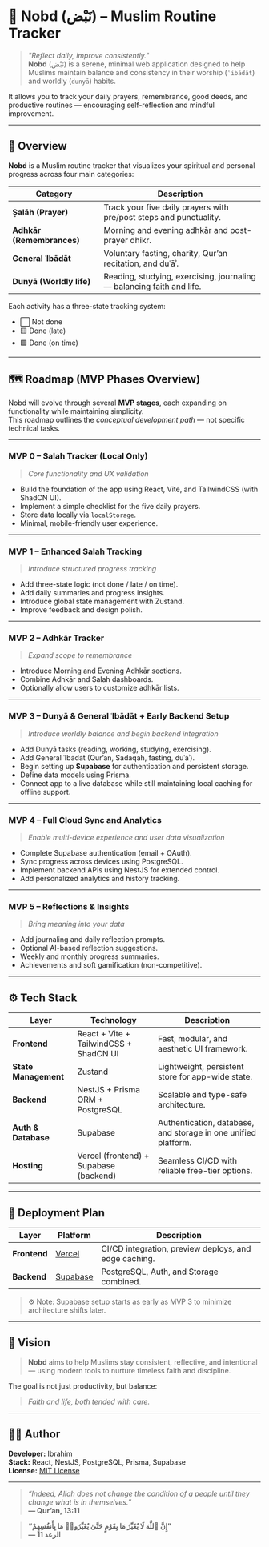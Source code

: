 # 🕌 Nobd (نَبْض) – Muslim Routine Tracker

> _"Reflect daily, improve consistently."_  
> **Nobd** (نَبْض) is a serene, minimal web application designed to help Muslims maintain balance and consistency in their worship (`ʿibādāt`) and worldly (`dunyā`) habits.

It allows you to track your daily prayers, remembrance, good deeds, and productive routines — encouraging self-reflection and mindful improvement.

---

## 🌟 Overview

**Nobd** is a Muslim routine tracker that visualizes your spiritual and personal progress across four main categories:

| Category                  | Description                                                           |
| ------------------------- | --------------------------------------------------------------------- |
| **Ṣalāh (Prayer)**        | Track your five daily prayers with pre/post steps and punctuality.    |
| **Adhkār (Remembrances)** | Morning and evening adhkār and post-prayer dhikr.                     |
| **General ʿIbādāt**       | Voluntary fasting, charity, Qur’an recitation, and duʿāʾ.             |
| **Dunyā (Worldly life)**  | Reading, studying, exercising, journaling — balancing faith and life. |

Each activity has a three-state tracking system:

-   ⬜ Not done
-   🟨 Done (late)
-   🟩 Done (on time)

---

## 🗺️ Roadmap (MVP Phases Overview)

Nobd will evolve through several **MVP stages**, each expanding on functionality while maintaining simplicity.  
This roadmap outlines the _conceptual development path_ — not specific technical tasks.

---

### **MVP 0 – Salah Tracker (Local Only)**

> _Core functionality and UX validation_

-   Build the foundation of the app using React, Vite, and TailwindCSS (with ShadCN UI).
-   Implement a simple checklist for the five daily prayers.
-   Store data locally via `localStorage`.
-   Minimal, mobile-friendly user experience.

---

### **MVP 1 – Enhanced Salah Tracking**

> _Introduce structured progress tracking_

-   Add three-state logic (not done / late / on time).
-   Add daily summaries and progress insights.
-   Introduce global state management with Zustand.
-   Improve feedback and design polish.

---

### **MVP 2 – Adhkār Tracker**

> _Expand scope to remembrance_

-   Introduce Morning and Evening Adhkār sections.
-   Combine Adhkār and Salah dashboards.
-   Optionally allow users to customize adhkār lists.

---

### **MVP 3 – Dunyā & General ʿIbādāt + Early Backend Setup**

> _Introduce worldly balance and begin backend integration_

-   Add Dunyā tasks (reading, working, studying, exercising).
-   Add General ʿIbādāt (Qur’an, Sadaqah, fasting, duʿāʾ).
-   Begin setting up **Supabase** for authentication and persistent storage.
-   Define data models using Prisma.
-   Connect app to a live database while still maintaining local caching for offline support.

---

### **MVP 4 – Full Cloud Sync and Analytics**

> _Enable multi-device experience and user data visualization_

-   Complete Supabase authentication (email + OAuth).
-   Sync progress across devices using PostgreSQL.
-   Implement backend APIs using NestJS for extended control.
-   Add personalized analytics and history tracking.

---

### **MVP 5 – Reflections & Insights**

> _Bring meaning into your data_

-   Add journaling and daily reflection prompts.
-   Optional AI-based reflection suggestions.
-   Weekly and monthly progress summaries.
-   Achievements and soft gamification (non-competitive).

---

## ⚙️ Tech Stack

| Layer                | Technology                             | Description                                                    |
| -------------------- | -------------------------------------- | -------------------------------------------------------------- |
| **Frontend**         | React + Vite + TailwindCSS + ShadCN UI | Fast, modular, and aesthetic UI framework.                     |
| **State Management** | Zustand                                | Lightweight, persistent store for app-wide state.              |
| **Backend**          | NestJS + Prisma ORM + PostgreSQL       | Scalable and type-safe architecture.                           |
| **Auth & Database**  | Supabase                               | Authentication, database, and storage in one unified platform. |
| **Hosting**          | Vercel (frontend) + Supabase (backend) | Seamless CI/CD with reliable free-tier options.                |

---

## 🚀 Deployment Plan

| Layer        | Platform                         | Description                                           |
| ------------ | -------------------------------- | ----------------------------------------------------- |
| **Frontend** | [Vercel](https://vercel.com)     | CI/CD integration, preview deploys, and edge caching. |
| **Backend**  | [Supabase](https://supabase.com) | PostgreSQL, Auth, and Storage combined.               |

> ⚙️ Note: Supabase setup starts as early as MVP 3 to minimize architecture shifts later.

---

## 🧭 Vision

> **Nobd** aims to help Muslims stay consistent, reflective, and intentional — using modern tools to nurture timeless faith and discipline.

The goal is not just productivity, but balance:

> _Faith and life, both tended with care._

---

## 🧑‍💻 Author

**Developer:** Ibrahim  
**Stack:** React, NestJS, PostgreSQL, Prisma, Supabase  
**License:** [MIT License](./LICENSE.md)

---

> _“Indeed, Allah does not change the condition of a people until they change what is in themselves.”_  
> **— Qur’an, 13:11**

> **“إِنَّ ٱللَّهَ لَا يُغَيِّرُ مَا بِقَوْمٍ حَتَّىٰ يُغَيِّرُوا۟ مَا بِأَنفُسِهِمْ”**  
> **— الرعد 11**
